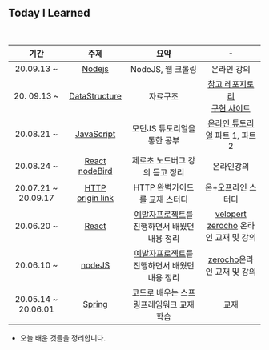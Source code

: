 ## Today I Learned

<br>

|        기간         |                             주제                             |                             요약                             |                              -                               |
| :-----------------: | :----------------------------------------------------------: | :----------------------------------------------------------: | :----------------------------------------------------------: |
|     20.09.13 ~      | [Nodejs](https://github.com/SeongsangCHO/TIL/tree/master/nodeJS/md) |                      NodeJS, 웹 크롤링                       |                         온라인 강의                          |
|     20. 09.13 ~     | [DataStructure](https://github.com/SeongsangCHO/TIL/tree/master/Data%20Structure/JS) |                           자료구조                           | [참고 레포지토리](https://github.com/trekhleb/javascript-algorithms)<br />[구현 사이트](https://www.educative.io/blog/javascript-data-structures)<br /> |
|     20.08.21 ~      | [JavaScript](https://github.com/SeongsangCHO/TIL/tree/master/Java%20Script) |                 모던JS 튜토리얼을 통한 공부                  | [온라인 튜토리얼](https://ko.javascript.info/) 파트 1, 파트 2 |
|     20.08.24 ~      | [React nodeBird](https://github.com/SeongsangCHO/TIL/blob/master/React_nodeBird/React_nodeBird.md) |                제로초 노드버그 강의 듣고 정리                |                          온라인강의                          |
| 20.07.21 ~ 20.09.17 | [HTTP](https://github.com/SeongsangCHO/TIL/tree/master/HTTP)<br />[origin link](https://github.com/Kraken-Addicts/HTTP-The-Definitive-Guide) |                HTTP 완벽가이드를 교재 스터디                 |                      온+오프라인 스터디                      |
|     20.06.20 ~      | [React](https://github.com/SeongsangCHO/TIL/tree/master/React/md) | [예발자프로젝트](https://github.com/FiveEat42/yebalja.com)를 진행하면서 배웠던 내용 정리 | [velopert](https://react.vlpt.us/)<br>[zerocho](https://www.zerocho.com/category/React) 온라인 교재 및 강의 |
|     20.06.10 ~      | [nodeJS](https://github.com/SeongsangCHO/TIL/tree/master/nodeJS/md) | [예발자프로젝트](https://github.com/FiveEat42/yebalja.com)를 진행하면서 배웠던 내용 정리 | [zerocho](https://www.zerocho.com/category/NodeJS)온라인 교재 및 강의 |
| 20.05.14 ~ 20.06.01 | [Spring](https://github.com/SeongsangCHO/TIL/tree/master/Spring%20framework) |           코드로 배우는 스프링프레임워크 교재 학습           |                             교재                             |



- 오늘 배운 것들을 정리합니다.
